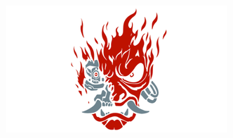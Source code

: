 <p align="center">
  <img width="560" height="288" src="https://raw.githubusercontent.com/i-force-quit/i-force-quit.github.io/master/assets/img/logo.png">
</p>
